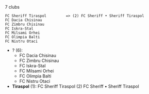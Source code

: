 7 clubs

```
FC Sheriff Tiraspol         => (2) FC Sheriff • Sheriff Tiraspol
FC Dacia Chisinau           
FC Zimbru Chisinau          
FC Iskra-Stal               
FC Milsami Orhei            
FC Olimpia Balti            
FC Nistru Otaci             
```



- ? (6): 
  - FC Dacia Chisinau 
  - FC Zimbru Chisinau 
  - FC Iskra-Stal 
  - FC Milsami Orhei 
  - FC Olimpia Balti 
  - FC Nistru Otaci 
- **Tiraspol** (1): FC Sheriff Tiraspol  (2) FC Sheriff • Sheriff Tiraspol


